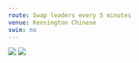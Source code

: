 ```yaml
---
route: Swap leaders every 5 minutes
venue: Kensington Chinese
swim: no
---
```


<!-- content goes here, uses markdown -->

<!-- images will automatically be shown, if put in images/ttt/. must match the date of the ride, in format YYYY-MM-DD. can be jpg or png -->

![](../images/ttt/2024-08-01.png)
![](../images/ttt/2024-08-01.jpg)
